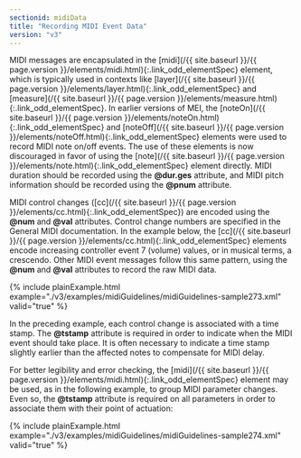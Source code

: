 ```yaml
---
sectionid: midiData
title: "Recording MIDI Event Data"
version: "v3"
---
```




MIDI messages are encapsulated in the [midi](/{{ site.baseurl }}/{{ page.version }}/elements/midi.html){:.link_odd_elementSpec} element, which is typically
used in contexts like [layer](/{{ site.baseurl }}/{{ page.version }}/elements/layer.html){:.link_odd_elementSpec} and [measure](/{{ site.baseurl }}/{{ page.version }}/elements/measure.html){:.link_odd_elementSpec}. In
earlier versions of MEI, the [noteOn](/{{ site.baseurl }}/{{ page.version }}/elements/noteOn.html){:.link_odd_elementSpec} and [noteOff](/{{ site.baseurl }}/{{ page.version }}/elements/noteOff.html){:.link_odd_elementSpec}
elements were used to record MIDI note on/off events. The use of these elements is
now
discouraged in favor of using the [note](/{{ site.baseurl }}/{{ page.version }}/elements/note.html){:.link_odd_elementSpec} element directly. MIDI duration
should be recorded using the **@dur.ges** attribute, and MIDI pitch information should
be recorded using the **@pnum** attribute.



 MIDI control changes ([cc](/{{ site.baseurl }}/{{ page.version }}/elements/cc.html){:.link_odd_elementSpec}) are encoded using the **@num** and
**@val** attributes. Control change numbers are specified in the General MIDI
documentation. In the example below, the [cc](/{{ site.baseurl }}/{{ page.version }}/elements/cc.html){:.link_odd_elementSpec} elements encode increasing
controller event 7 (volume) values, or in musical terms, a crescendo. Other MIDI event
messages follow this same pattern, using the **@num** and **@val** attributes to
record the raw MIDI data.

{% include plainExample.html example="./v3/examples/midiGuidelines/midiGuidelines-sample273.xml" valid="true" %}


In the preceding example, each control change is associated with a time stamp. The
**@tstamp** attribute is required in order to indicate when the MIDI event should take
place. It is often necessary to indicate a time stamp slightly earlier than the affected
notes
to compensate for MIDI delay.


For better legibility and error checking, the [midi](/{{ site.baseurl }}/{{ page.version }}/elements/midi.html){:.link_odd_elementSpec} element may be used,
as in the following example, to group MIDI parameter changes. Even so, the **@tstamp**
attribute is required on all parameters in order to associate them with their point
of
actuation:

{% include plainExample.html example="./v3/examples/midiGuidelines/midiGuidelines-sample274.xml" valid="true" %}

